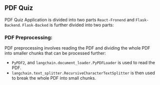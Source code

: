 ## PDF Quiz
PDF Quiz Application is divided into two parts `React-Fronend` and `Flask-Backend`. 
`Flask-Backed` is further divided into two parts:
### PDF Preprocessing:
PDF preprocessing involves reading the PDF and dividing the whole PDF into smaller chunks that can be processed further: 
* `PyPDF2`, and `langchain.document_loader.PyPDFLoader` is used to read the PDF.
* `langchain.text_splitter.RecursiveCharacterTextSplitter` is then used to break the whole PDF into small chunks. 
